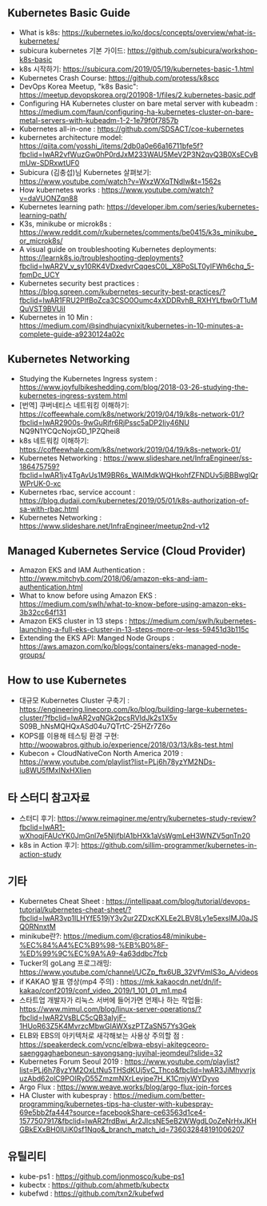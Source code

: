 
## Kubernetes Basic Guide

- What is k8s: https://kubernetes.io/ko/docs/concepts/overview/what-is-kubernetes/
- subicura kubernetes 기본 가이드: https://github.com/subicura/workshop-k8s-basic
- k8s 시작하기: https://subicura.com/2019/05/19/kubernetes-basic-1.html
- Kubernetes Crash Course: https://github.com/protess/k8scc
- DevOps Korea Meetup, "k8s Basic": https://meetup.devopskorea.org/201908-1/files/2.kubernetes-basic.pdf
- Configuring HA Kubernetes cluster on bare metal server with kubeadm : https://medium.com/faun/configuring-ha-kubernetes-cluster-on-bare-metal-servers-with-kubeadm-1-2-1e79f0f7857b
- Kubernetes all-in-one : https://github.com/SDSACT/coe-kubernetes
- kubernetes architecture model: https://qiita.com/yosshi_/items/2db0a0e66a16711bfe5f?fbclid=IwAR2vfWuzGw0hP0rdJxM233WAU5MeV2P3N2qvQ3B0XsECvBmUw-SDRxwtUF0
- Subicura (김충섭)님 Kubernetes 살펴보기: https://www.youtube.com/watch?v=WxzWXqTNdlw&t=1562s
- How kubernetes works : https://www.youtube.com/watch?v=daVUONZqn88
- Kubernetes learning path: https://developer.ibm.com/series/kubernetes-learning-path/
- K3s, minikube or microk8s : https://www.reddit.com/r/kubernetes/comments/be0415/k3s_minikube_or_microk8s/
- A visual guide on troubleshooting Kubernetes deployments: https://learnk8s.io/troubleshooting-deployments?fbclid=IwAR2V_v_sy10RK4VDxedvrCqqesC0L_X8PoSLT0yIFWh6chq_5-fpmDc_UCY
- Kubernetes security best practices : https://blog.sqreen.com/kubernetes-security-best-practices/?fbclid=IwAR1FRU2PlfBoZca3CSO0Oumc4xXDDRvhB_RXHYLfbw0rT1uMQuVST9BVUiI
- Kubernetes in 10 Min : https://medium.com/@sindhujacynixit/kubernetes-in-10-minutes-a-complete-guide-a9230124a02c

## Kubernetes Networking

- Studying the Kubernetes Ingress system : https://www.joyfulbikeshedding.com/blog/2018-03-26-studying-the-kubernetes-ingress-system.html
- [번역] 쿠버네티스 네트워킹 이해하기: https://coffeewhale.com/k8s/network/2019/04/19/k8s-network-01/?fbclid=IwAR2900s-9wGuRjfr6RjPssc5aDP2Iiy46NU    NQ9N1YCQcNojxGD_1PZQhei8
- k8s 네트워킹 이해하기: https://coffeewhale.com/k8s/network/2019/04/19/k8s-network-01/
- Kubernetes Networking : https://www.slideshare.net/InfraEngineer/ss-186475759?fbclid=IwAR1jv4TgAvUs1M9BR6s_WAIMdkWQHkohfZFNDUv5jBBBwglQrWPrUK-0-xc
- Kubernetes rbac, service account : https://blog.dudaji.com/kubernetes/2019/05/01/k8s-authorization-of-sa-with-rbac.html
- Kubernetes Networking : https://www.slideshare.net/InfraEngineer/meetup2nd-v12

## Managed Kubernetes Service (Cloud Provider)

- Amazon EKS and IAM Authentication : http://www.mitchyb.com/2018/06/amazon-eks-and-iam-authentication.html
- What to know before using Amazon EKS : https://medium.com/swlh/what-to-know-before-using-amazon-eks-3b32cc64f131
- Amazon EKS cluster in 13 steps : https://medium.com/swlh/kubernetes-launching-a-full-eks-cluster-in-13-steps-more-or-less-59451d3b115c
- Extending the EKS API: Manged Node Groups : https://aws.amazon.com/ko/blogs/containers/eks-managed-node-groups/

## How to use Kubernetes

- 대규모 Kubernetes Cluster 구축기 : https://engineering.linecorp.com/ko/blog/building-large-kubernetes-cluster/?fbclid=IwAR2vqNGk2pcsRVIdJk2s1X5v    S09B_hNsMQHQxASd04u7QTrtC-25HZr7Z6o
- KOPS를 이용해 테스팅 환경 구현:  http://woowabros.github.io/experience/2018/03/13/k8s-test.html
- Kubecon + CloudNativeCon North America 2019 : https://www.youtube.com/playlist?list=PLj6h78yzYM2NDs-iu8WU5fMxINxHXlien

## 타 스터디 참고자료

- 스터디 후기: https://www.reimaginer.me/entry/kubernetes-study-review?fbclid=IwAR1-wXhoqjFAUcYK0JmGnl7e5NIjfblA1bHXk1aVsWgmLeH3WNZV5qnTn20
- k8s in Action 후기: https://github.com/sillim-programmer/kubernetes-in-action-study


## 기타

- Kubernetes Cheat Sheet : https://intellipaat.com/blog/tutorial/devops-tutorial/kubernetes-cheat-sheet/?fbclid=IwAR3vp1ILHYfE519jY3v2ur2ZDxcKXLEe2LBV8Ly1e5exsIMJ0aJSQ0RNnxtM
- minikube란?: https://medium.com/@cratios48/minikube-%EC%84%A4%EC%B9%98-%EB%B0%8F-%ED%99%9C%EC%9A%A9-4a63ddbc7fcb
- Tucker의 goLang 프로그래밍: https://www.youtube.com/channel/UCZp_ftx6UB_32VfVmlS3o_A/videos
- if KAKAO 발표 영상(mp4 주의) : https://mk.kakaocdn.net/dn/if-kakao/conf2019/conf_video_2019/1_101_01_m1.mp4
- 스타트업 개발자가 리눅스 서버에 들어가면 언제나 하는 작업들: https://www.mimul.com/blog/linux-server-operations/?fbclid=IwAR2VsBLC5cQB3aIyjF-1HUoR63Z5K4MvrzcMbwGIAWXszPTZaSN57Ys3Gek
- ELB와 EBS의 아키텍처로 새각해보는 사용상 주의할 점 : https://speakerdeck.com/vcnc/elbwa-ebsyi-akitegceoro-saenggaghaeboneun-sayongsang-juyihal-jeomdeul?slide=32
- Kubernetes Forum Seoul 2019 : https://www.youtube.com/playlist?list=PLj6h78yzYM2OxLtNu5THSdKUj5vC_Thco&fbclid=IwAR3JiMhyvrjxuzAbd62olC9POIRyD55ZmzmNXrLevjpe7H_K1CmjyWYDyvo
- Argo Flux : https://www.weave.works/blog/argo-flux-join-forces
- HA Cluster with kubespray : https://medium.com/better-programming/kubernetes-tips-ha-cluster-with-kubespray-69e5bb2fa444?source=facebookShare-ce63563d1ce4-1577507917&fbclid=IwAR2frdBwi_Ar2JIcsNE5eB2WWgdL0oZeNrHxJKHGBkEXxBH0IUiK0sf1Nqo&_branch_match_id=736032848191006207

## 유틸리티

- kube-ps1 : https://github.com/jonmosco/kube-ps1
- kubectx : https://github.com/ahmetb/kubectx
- kubefwd : https://github.com/txn2/kubefwd

